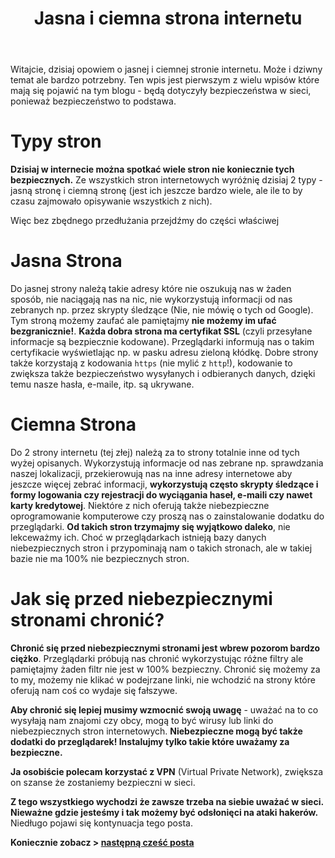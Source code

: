 ﻿---
layout: post
title: "Jasna i ciemna strona internetu"
categories: internet
---

Witajcie, dzisiaj opowiem o jasnej i ciemnej stronie internetu. Może i dziwny temat ale bardzo potrzebny. Ten wpis jest pierwszym z wielu wpisów które mają się pojawić na tym blogu - będą dotyczyły bezpieczeństwa w sieci, ponieważ bezpieczeństwo to podstawa.

# Typy stron

**Dzisiaj w internecie można spotkać wiele stron nie koniecznie tych bezpiecznych.** Ze wszystkich stron internetowych
wyróżnię dzisiaj 2 typy - jasną stronę i ciemną stronę (jest ich jeszcze bardzo wiele, ale ile to by czasu zajmowało opisywanie wszystkich z nich).

Więc bez zbędnego przedłużania przejdźmy do części właściwej 

# Jasna Strona

Do jasnej strony należą takie adresy które nie oszukują nas w żaden sposób, nie naciągają nas na nic, nie wykorzystują informacji
od nas zebranych np. przez skrypty śledzące (Nie, nie mówię o tych od Google). Tym stroną możemy zaufać ale pamiętajmy **nie możemy im ufać bezgranicznie!**. **Każda dobra strona ma certyfikat SSL** (czyli przesyłane informacje są bezpiecznie kodowane). Przeglądarki informują nas o takim certyfikacie wyświetlając np. w pasku adresu zieloną kłódkę. Dobre strony także korzystają z kodowania `https` (nie mylić z `http`!), kodowanie to zwiększa także bezpieczeństwo wysyłanych i odbieranych danych, dzięki temu nasze hasła, e-maile, itp. są ukrywane.

# Ciemna Strona

Do 2 strony internetu (tej złej) należą za to strony totalnie inne od tych wyżej opisanych. Wykorzystują informacje od nas zebrane np. sprawdzania naszej lokalizacji, przekierowują nas na inne adresy internetowe aby jeszcze więcej zebrać informacji, **wykorzystują często skrypty śledzące i formy logowania czy rejestracji do wyciągania haseł, e-maili czy nawet karty kredytowej**. Niektóre z nich oferują także niebezpieczne oprogramowanie komputerowe czy proszą nas o zainstalowanie
dodatku do przeglądarki. **Od takich stron trzymajmy się wyjątkowo daleko**, nie lekceważmy ich. Choć w przeglądarkach istnieją bazy danych niebezpiecznych stron i przypominają nam o takich stronach, ale w takiej bazie nie ma 100% nie bezpiecznych stron.

# Jak się przed niebezpiecznymi stronami chronić?

**Chronić się przed niebezpiecznymi stronami jest wbrew pozorom bardzo ciężko**. Przeglądarki próbują nas chronić wykorzystując
różne filtry ale pamiętajmy żaden filtr nie jest w 100% bezpieczny. Chronić się możemy za to my, możemy nie klikać w podejrzane linki,
nie wchodzić na strony które oferują nam coś co wydaje się fałszywe.

**Aby chronić się lepiej musimy wzmocnić swoją uwagę** - uważać 
na to co wysyłają nam znajomi czy obcy, mogą to być wirusy lub linki do niebezpiecznych stron internetowych. **Niebezpieczne mogą być także dodatki do przeglądarek! Instalujmy tylko takie które uważamy za bezpieczne.**

**Ja osobiście polecam korzystać z VPN** (Virtual Private Network), zwiększa on szanse że zostaniemy bezpieczni w sieci.

**Z tego wszystkiego wychodzi że zawsze trzeba na siebie uważać w sieci. Nieważne gdzie jesteśmy i tak możemy być odsłonięci na ataki hakerów.** Niedługo pojawi się kontynuacja tego posta.

**Koniecznie zobacz > [następną cześć posta](https://igorkowalczyk.github.io/blog/internet/2020/01/22/Bezpieczeństwo-w-sieci-nasze-dane)**